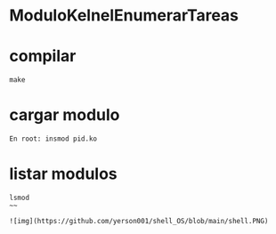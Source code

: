 # ModuloKelnelEnumerarTareas

# compilar
~~~
make
~~~
# cargar modulo
~~~
En root: insmod pid.ko
~~~
# listar modulos 
~~~
lsmod
~~

![img](https://github.com/yerson001/shell_OS/blob/main/shell.PNG)

